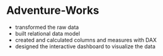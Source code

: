 # Adventure-Works
- transformed the raw data
- built relational data model
- created and calculated columns and measures with DAX
- designed the interactive dashboard to visualize the data
